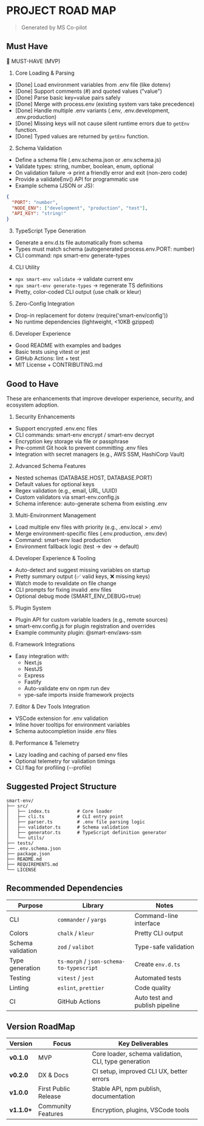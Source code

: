# PROJECT ROAD MAP

> Generated by MS Co-pilot

## Must Have

🧱 MUST-HAVE (MVP)
1. Core Loading & Parsing
* [Done] Load environment variables from .env file (like dotenv)
* [Done] Support comments (#) and quoted values ("value")
* [Done] Parse basic key=value pairs safely
* [Done] Merge with process.env (existing system vars take precedence)
* [Done] Handle multiple .env variants (.env, .env.development, .env.production)
* [Done] Missing keys will not cause silent runtime errors due to `getEnv` function.
* [Done] Typed values are returned by `getEnv` function.

2. Schema Validation
* Define a schema file (.env.schema.json or .env.schema.js)
* Validate types: string, number, boolean, enum, optional
* On validation failure → print a friendly error and exit (non-zero code)
* Provide a validateEnv() API for programmatic use
* Example schema (JSON or JS):
```json
{
  "PORT": "number",
  "NODE_ENV": ["development", "production", "test"],
  "API_KEY": "string!"
}
```
3. TypeScript Type Generation
 * Generate a env.d.ts file automatically from schema
 * Types must match schema (autogenerated process.env.PORT: number)
 * CLI command: npx smart-env generate-types
4. CLI Utility
* `npx smart-env validate` → validate current env
* `npx smart-env generate-types` → regenerate TS definitions
* Pretty, color-coded CLI output (use chalk or kleur)
5. Zero-Config Integration
* Drop-in replacement for dotenv (require('smart-env/config'))
* No runtime dependencies (lightweight, <10KB gzipped)
6. Developer Experience
* Good README with examples and badges
* Basic tests using vitest or jest
* GitHub Actions: lint + test
* MIT License + CONTRIBUTING.md

## Good to Have
These are enhancements that improve developer experience, security, and ecosystem adoption.

1. Security Enhancements
* Support encrypted .env.enc files
* CLI commands: smart-env encrypt / smart-env decrypt
* Encryption key storage via file or passphrase
* Pre-commit Git hook to prevent committing .env files
* Integration with secret managers (e.g., AWS SSM, HashiCorp Vault)
2. Advanced Schema Features
* Nested schemas (DATABASE.HOST, DATABASE.PORT)
* Default values for optional keys
* Regex validation (e.g., email, URL, UUID)
* Custom validators via smart-env.config.js
* Schema inference: auto-generate schema from existing .env
3. Multi-Environment Management
* Load multiple env files with priority (e.g., .env.local > .env)
* Merge environment-specific files (.env.production, .env.dev)
* Command: smart-env load production
* Environment fallback logic (test → dev → default)
4. Developer Experience & Tooling
* Auto-detect and suggest missing variables on startup
* Pretty summary output (✅ valid keys, ❌ missing keys)
* Watch mode to revalidate on file change
* CLI prompts for fixing invalid .env files
* Optional debug mode (SMART_ENV_DEBUG=true)
5. Plugin System
* Plugin API for custom variable loaders (e.g., remote sources)
* smart-env.config.js for plugin registration and overrides
* Example community plugin: @smart-env/aws-ssm
6. Framework Integrations
* Easy integration with:
  * Next.js
  * NestJS
  * Express
  * Fastify
  * Auto-validate env on npm run dev
  * ype-safe imports inside framework projects
7. Editor & Dev Tools Integration
* VSCode extension for .env validation
* Inline hover tooltips for environment variables
* Schema autocompletion inside .env files
8. Performance & Telemetry
* Lazy loading and caching of parsed env files
* Optional telemetry for validation timings
* CLI flag for profiling (--profile)

## Suggested Project Structure
```
smart-env/
├── src/
│   ├── index.ts          # Core loader
│   ├── cli.ts            # CLI entry point
│   ├── parser.ts         # .env file parsing logic
│   ├── validator.ts      # Schema validation
│   ├── generator.ts      # TypeScript definition generator
│   └── utils/
├── tests/
├── .env.schema.json
├── package.json
├── README.md
├── REQUIREMENTS.md
└── LICENSE
```

## Recommended Dependencies

| Purpose           | Library                                  | Notes                          |
| ----------------- | ---------------------------------------- | ------------------------------ |
| CLI               | `commander` / `yargs`                    | Command-line interface         |
| Colors            | `chalk` / `kleur`                        | Pretty CLI output              |
| Schema validation | `zod` / `valibot`                        | Type-safe validation           |
| Type generation   | `ts-morph` / `json-schema-to-typescript` | Create `env.d.ts`              |
| Testing           | `vitest` / `jest`                        | Automated tests                |
| Linting           | `eslint`, `prettier`                     | Code quality                   |
| CI                | GitHub Actions                           | Auto test and publish pipeline |

## Version RoadMap

| Version     | Focus                | Key Deliverables                                     |
| ----------- | -------------------- | ---------------------------------------------------- |
| **v0.1.0**  | MVP                  | Core loader, schema validation, CLI, type generation |
| **v0.2.0**  | DX & Docs            | CI setup, improved CLI UX, better errors             |
| **v1.0.0**  | First Public Release | Stable API, npm publish, documentation               |
| **v1.1.0+** | Community Features   | Encryption, plugins, VSCode tools                    |



